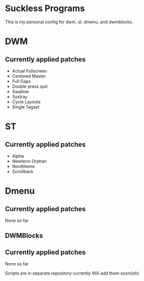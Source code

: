# Suckless Programs

This is my personal config for dwm, st, dmenu, and dwmblocks.

# DWM

## Currently applied patches

- Actual Fullscreen
- Centered Master
- Full Gaps
- Double press quit
- Swallow
- Systray
- Cycle Layouts
- Single Tagset


# ST

## Currently applied patches

- Alpha 
- Newterm Orphan
- Nordtheme
- Scrollback


# Dmenu

## Currently applied patches

None so far

## DWMBlocks

## Currently applied patches

None so far

Scripts are in separate repository currently
Will add them soon(ish)

